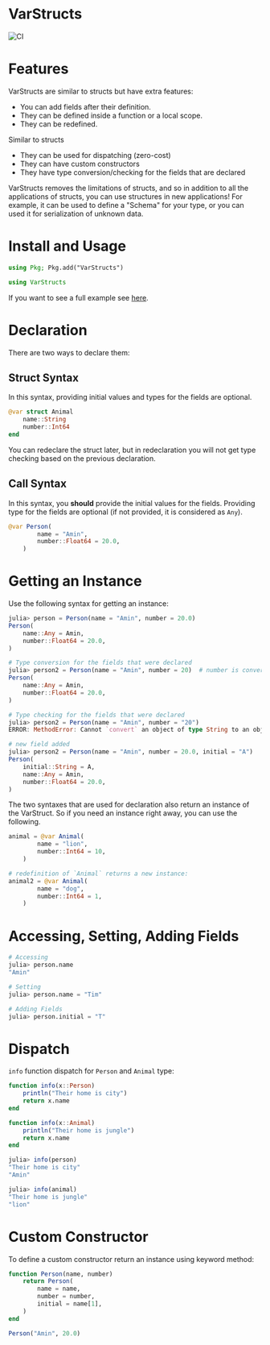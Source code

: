 # VarStructs

![CI](https://github.com/aminya/VarStructs.jl/workflows/CI/badge.svg)

# Features

VarStructs are similar to structs but have extra features:
  - You can add fields after their definition.
  - They can be defined inside a function or a local scope.
  - They can be redefined.

Similar to structs
  - They can be used for dispatching (zero-cost)
  - They can have custom constructors
  - They have type conversion/checking for the fields that are declared


VarStructs removes the limitations of structs, and so in addition to all the applications of structs, you can use structures in new applications! For example, it can be used to define a "Schema" for your type, or you can used it for serialization of unknown data.

# Install and Usage
```julia
using Pkg; Pkg.add("VarStructs")
```
```julia
using VarStructs
```

If you want to see a full example see [here]( https://github.com/aminya/VarStructs.jl/blob/master/example/schema.jl).

# Declaration
There are two ways to declare them:

## Struct Syntax
In this syntax, providing initial values and types for the fields are optional.
```julia
@var struct Animal
    name::String
    number::Int64
end
```
You can redeclare the struct later, but in redeclaration you will not get type checking based on the previous declaration.

## Call Syntax
In this syntax, you **should** provide the initial values for the fields. Providing type for the fields are optional (if not provided, it is considered as `Any`).
```julia
@var Person(
        name = "Amin",
        number::Float64 = 20.0,
    )
```

# Getting an Instance
Use the following syntax for getting an instance:
```julia
julia> person = Person(name = "Amin", number = 20.0)
Person(
    name::Any = Amin,       
    number::Float64 = 20.0,
)

# Type conversion for the fields that were declared
julia> person2 = Person(name = "Amin", number = 20)  # number is converted to Float64
Person(
    name::Any = Amin,       
    number::Float64 = 20.0,
)

# Type checking for the fields that were declared
julia> person2 = Person(name = "Amin", number = "20")
ERROR: MethodError: Cannot `convert` an object of type String to an object of type Float64

# new field added
julia> person2 = Person(name = "Amin", number = 20.0, initial = "A")
Person(
    initial::String = A,    
    name::Any = Amin,       
    number::Float64 = 20.0,
)
```

The two syntaxes that are used for declaration also return an instance of the VarStruct. So if you need an instance right away, you can use the following.
```julia
animal = @var Animal(
        name = "lion",
        number::Int64 = 10,
    )

# redefinition of `Animal` returns a new instance:
animal2 = @var Animal(
        name = "dog",
        number::Int64 = 1,
    )
```

# Accessing, Setting, Adding Fields
```julia
# Accessing
julia> person.name
"Amin"

# Setting
julia> person.name = "Tim"

# Adding Fields
julia> person.initial = "T"

```

# Dispatch
`info` function dispatch for `Person` and `Animal` type:
```julia
function info(x::Person)
    println("Their home is city")
    return x.name
end

function info(x::Animal)
    println("Their home is jungle")
    return x.name
end
```
```julia
julia> info(person)
"Their home is city"
"Amin"

julia> info(animal)
"Their home is jungle"
"lion"
```


# Custom Constructor
To define a custom constructor return an instance using keyword method:
```julia
function Person(name, number)
    return Person(
        name = name,
        number = number,
        initial = name[1],
    )
end

Person("Amin", 20.0)
```
